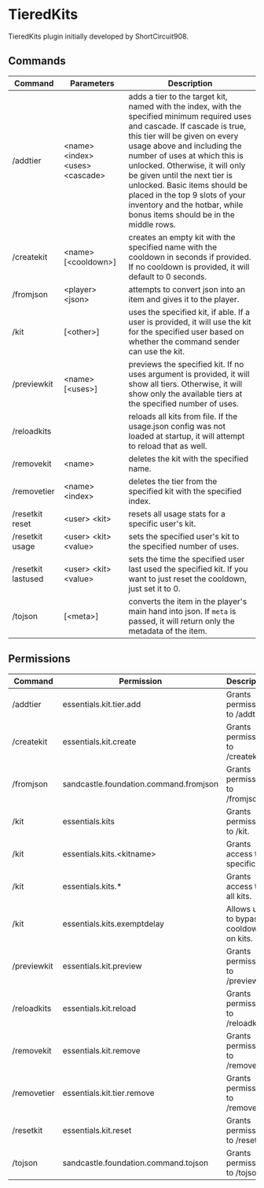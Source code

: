 # TieredKits
TieredKits plugin initially developed by ShortCircuit908.
## Commands
|Command|Parameters|Description
|----|----|----
|/addtier|\<name\> \<index\> \<uses\> \<cascade\>|adds a tier to the target kit, named with the index, with the specified minimum required uses and cascade. If cascade is true, this tier will be given on every usage above and including the number of uses at which this is unlocked. Otherwise, it will only be given until the next tier is unlocked. Basic items should be placed in the top 9 slots of your inventory and the hotbar, while bonus items should be in the middle rows.
|/createkit|\<name\> [\<cooldown\>]|creates an empty kit with the specified name with the cooldown in seconds if provided. If no cooldown is provided, it will default to 0 seconds.
|/fromjson|\<player\> \<json\>|attempts to convert json into an item and gives it to the player.
|/kit|<name> [\<other\>]|uses the specified kit, if able. If a user is provided, it will use the kit for the specified user based on whether the command sender can use the kit.
|/previewkit|\<name\> [\<uses\>]|previews the specified kit. If no uses argument is provided, it will show all tiers. Otherwise, it will show only the available tiers at the specified number of uses.
|/reloadkits||reloads all kits from file. If the usage.json config was not loaded at startup, it will attempt to reload that as well.
|/removekit|\<name\>|deletes the kit with the specified name.
|/removetier|\<name\> \<index\>|deletes the tier from the specified kit with the specified index.
|/resetkit reset|\<user\> \<kit\>|resets all usage stats for a specific user's kit.
|/resetkit usage|\<user\> \<kit\> \<value\>|sets the specified user's kit to the specified number of uses.
|/resetkit lastused|\<user\> \<kit\> \<value\>|sets the time the specified user last used the specified kit. If you want to just reset the cooldown, just set it to 0.
|/tojson|[\<meta\>]|converts the item in the player's main hand into json. If `meta` is passed, it will return only the metadata of the item.

## Permissions
|Command|Permission|Description
|----|----|----
|/addtier|essentials.kit.tier.add|Grants permission to /addtier.
|/createkit|essentials.kit.create|Grants permission to /createkit.
|/fromjson|sandcastle.foundation.command.fromjson|Grants permission to /fromjson.
|/kit|essentials.kits|Grants permission to /kit.
|/kit|essentials.kits.\<kitname\>|Grants access to a specific kit.
|/kit|essentials.kits.\*|Grants access to all kits.
|/kit|essentials.kits.exemptdelay|Allows user to bypass cooldowns on kits.
|/previewkit|essentials.kit.preview|Grants permission to /previewkit.
|/reloadkits|essentials.kit.reload|Grants permission to /reloadkits.
|/removekit|essentials.kit.remove|Grants permission to /removekit.
|/removetier|essentials.kit.tier.remove|Grants permission to /removetier.
|/resetkit|essentials.kit.reset|Grants permission to /resetkit.
|/tojson|sandcastle.foundation.command.tojson|Grants permission to /tojson.
